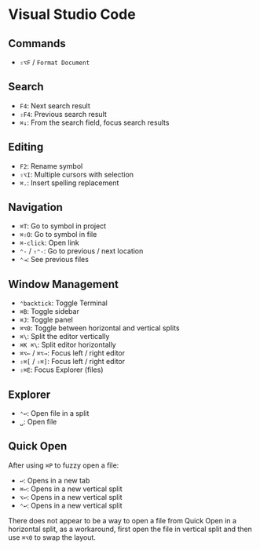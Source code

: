 # Visual Studio Code

## Commands

- `⇧⌥F` / `Format Document`

## Search

- `F4`: Next search result
- `⇧F4`: Previous search result
- `⌘↓`: From the search field, focus search results

## Editing

- `F2`: Rename symbol
- `⇧⌥I`: Multiple cursors with selection
- `⌘.`: Insert spelling replacement

## Navigation

- `⌘T`: Go to symbol in project
- `⌘⇧O`: Go to symbol in file
- `⌘-click`: Open link
- `⌃-` / `⇧⌃-`: Go to previous / next location
- `⌃⇥`: See previous files

## Window Management

- `⌃backtick`: Toggle Terminal
- `⌘B`: Toggle sidebar
- `⌘J`: Toggle panel
- `⌘⌥0`: Toggle between horizontal and vertical splits
- `⌘\`: Split the editor vertically
- `⌘K ⌘\`: Split editor horizontally
- `⌘⌥←` / `⌘⌥→`: Focus left / right editor
- `⇧⌘[` / `⇧⌘]`: Focus left / right editor
- `⇧⌘E`: Focus Explorer (files)

## Explorer

- `⌃↩`: Open file in a split
- `␣`: Open file

## Quick Open

After using `⌘P` to fuzzy open a file:

- `↩`: Opens in a new tab
- `⌘↩`: Opens in a new vertical split
- `⌥↩`: Opens in a new vertical split
- `⌃↩`: Opens in a new vertical split

There does not appear to be a way to open a file from Quick Open in a horizontal split, as a workaround, first open the file in vertical split and then use `⌘⌥0` to swap the layout.
